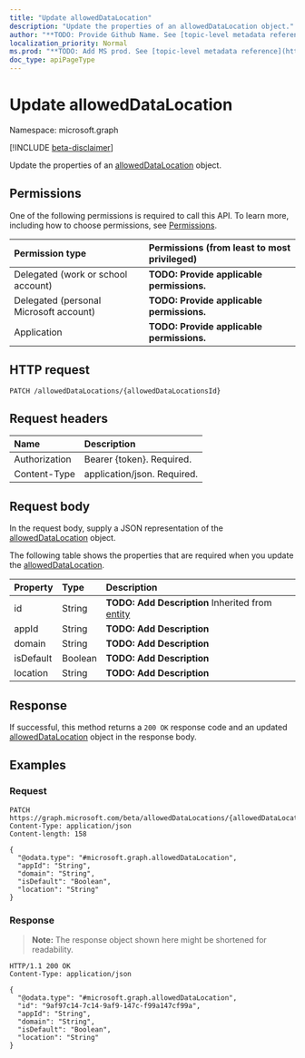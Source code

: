 ```yaml
---
title: "Update allowedDataLocation"
description: "Update the properties of an allowedDataLocation object."
author: "**TODO: Provide Github Name. See [topic-level metadata reference](https://msgo.azurewebsites.net/add/document/guidelines/metadata.html#topic-level-metadata)**"
localization_priority: Normal
ms.prod: "**TODO: Add MS prod. See [topic-level metadata reference](https://msgo.azurewebsites.net/add/document/guidelines/metadata.html#topic-level-metadata)**"
doc_type: apiPageType
---
```


# Update allowedDataLocation
Namespace: microsoft.graph

[!INCLUDE [beta-disclaimer](../../includes/beta-disclaimer.md)]

Update the properties of an [allowedDataLocation](../resources/alloweddatalocation.md) object.

## Permissions
One of the following permissions is required to call this API. To learn more, including how to choose permissions, see [Permissions](/graph/permissions-reference).

|Permission type|Permissions (from least to most privileged)|
|:---|:---|
|Delegated (work or school account)|**TODO: Provide applicable permissions.**|
|Delegated (personal Microsoft account)|**TODO: Provide applicable permissions.**|
|Application|**TODO: Provide applicable permissions.**|

## HTTP request

<!-- {
  "blockType": "ignored"
}
-->
``` http
PATCH /allowedDataLocations/{allowedDataLocationsId}
```

## Request headers
|Name|Description|
|:---|:---|
|Authorization|Bearer {token}. Required.|
|Content-Type|application/json. Required.|

## Request body
In the request body, supply a JSON representation of the [allowedDataLocation](../resources/alloweddatalocation.md) object.

The following table shows the properties that are required when you update the [allowedDataLocation](../resources/alloweddatalocation.md).

|Property|Type|Description|
|:---|:---|:---|
|id|String|**TODO: Add Description** Inherited from [entity](../resources/entity.md)|
|appId|String|**TODO: Add Description**|
|domain|String|**TODO: Add Description**|
|isDefault|Boolean|**TODO: Add Description**|
|location|String|**TODO: Add Description**|



## Response

If successful, this method returns a `200 OK` response code and an updated [allowedDataLocation](../resources/alloweddatalocation.md) object in the response body.

## Examples

### Request
<!-- {
  "blockType": "request",
  "name": "update_alloweddatalocation"
}
-->
``` http
PATCH https://graph.microsoft.com/beta/allowedDataLocations/{allowedDataLocationsId}
Content-Type: application/json
Content-length: 158

{
  "@odata.type": "#microsoft.graph.allowedDataLocation",
  "appId": "String",
  "domain": "String",
  "isDefault": "Boolean",
  "location": "String"
}
```


### Response
>**Note:** The response object shown here might be shortened for readability.
<!-- {
  "blockType": "response",
  "truncated": true
}
-->
``` http
HTTP/1.1 200 OK
Content-Type: application/json

{
  "@odata.type": "#microsoft.graph.allowedDataLocation",
  "id": "9af97c14-7c14-9af9-147c-f99a147cf99a",
  "appId": "String",
  "domain": "String",
  "isDefault": "Boolean",
  "location": "String"
}
```


